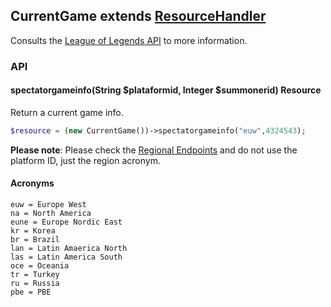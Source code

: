 CurrentGame extends [ResourceHandler](ResourceHandler.md)
-------------
Consults the [League of Legends API](https://developer.riotgames.com/api/) to more information.

### API

#### spectatorgameinfo(String $plataformid, Integer $summonerid) Resource
Return a current game info.
``` php
$resource = (new CurrentGame())->spectatorgameinfo("euw",4324543);
```

**Please note**: Please check the [Regional Endpoints](https://developer.riotgames.com/docs/regional-endpoints) and do
not use the platform ID, just the region acronym.

#### Acronyms

	euw = Europe West
    na = North America
    eune = Europe Nordic East
    kr = Korea
    br = Brazil
    lan = Latin Amaerica North
    las = Latin America South
    oce = Oceania
    tr = Turkey
    ru = Russia
    pbe = PBE



